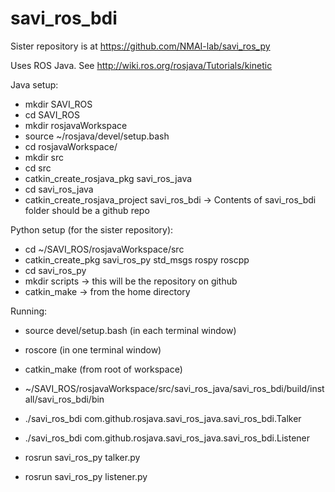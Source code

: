 # savi_ros_bdi

Sister repository is at https://github.com/NMAI-lab/savi_ros_py

Uses ROS Java. See http://wiki.ros.org/rosjava/Tutorials/kinetic

Java setup:
- mkdir SAVI_ROS
- cd SAVI_ROS
- mkdir rosjavaWorkspace
- source ~/rosjava/devel/setup.bash
- cd rosjavaWorkspace/
- mkdir src
- cd src
- catkin_create_rosjava_pkg savi_ros_java
- cd savi_ros_java
- catkin_create_rosjava_project savi_ros_bdi
-> Contents of savi_ros_bdi folder should be a github repo

Python setup (for the sister repository):
- cd ~/SAVI_ROS/rosjavaWorkspace/src
- catkin_create_pkg savi_ros_py std_msgs rospy roscpp
- cd savi_ros_py 
- mkdir scripts -> this will be the repository on github
- catkin_make -> from the home directory

Running:
- source devel/setup.bash (in each terminal window)
- roscore (in one terminal window)
- catkin_make (from root of workspace)

- ~/SAVI_ROS/rosjavaWorkspace/src/savi_ros_java/savi_ros_bdi/build/install/savi_ros_bdi/bin 
- ./savi_ros_bdi com.github.rosjava.savi_ros_java.savi_ros_bdi.Talker
- ./savi_ros_bdi com.github.rosjava.savi_ros_java.savi_ros_bdi.Listener


- rosrun savi_ros_py talker.py  
- rosrun savi_ros_py listener.py 
